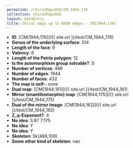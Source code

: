 ```yaml
--- 
 permalink: /chiralMaps6kE/CM_1944_176 
 collection: chiralMaps6kE
 layout: dataEntry
 title: Chiral maps up to 6000 edges - CM[1944;176]
---
```


- **ID**: [CM[1944;176]]({{ site.url }}/test/CM_1944_176)
- **Genus of the underlying surface**: 514
- **Length of the face**: 9
- **Valency**: 8
- **Length of the Petrie polygon**: 12
- **Is the automorphism group solvable?**: S
- **Number of vertices**: 486
- **Number of edges**: 1944
- **Number of faces**: 432
- **The map is self-**: none
- **Dual map**: [CM[1944;161]]({{ site.url }}/test/CM_1944_161)
- **Mirror (enantihomorphic) map**: [CM[1944;175]]({{ site.url }}/test/CM_1944_175)
- **Dual of the mirror image**: [CM[1944;162]]({{ site.url }}/test/CM_1944_162)
- **Z_q-Exponent?**: 4
- **No idea**:  5:87 7:175
- **No idea**: Y
- **No idea**: Y
- **Skeleton**: Sk(486;109)
- **Some other kind of skeleton**: nan
